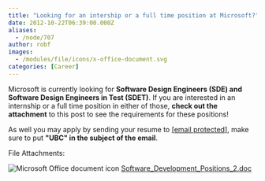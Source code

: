 ```yaml
---
title: "Looking for an intership or a full time position at Microsoft?"
date: 2012-10-22T06:39:00.000Z
aliases:
  - /node/707
author: robf
images:
  - /modules/file/icons/x-office-document.svg
categories: [Career]
---
```


Microsoft is currently looking for **Software Design Engineers (SDE) and
Software Design Engineers in Test (SDET)**. If you are interested in
an internship or a full time position in either of those, **check out the
attachment** to this post to see the requirements for these positions!

As well you may apply by sending your resume to [\[email protected\]](/cdn-cgi/l/email-protection#573936233b2332363a173a3e342538243831237934383a),
make sure to put **"UBC" in the subject of the email**.

File Attachments: 

 ![Microsoft Office document icon](/modules/file/icons/x-office-document.svg "application/msword") [Software\_Development\_Positions\_2.doc](https://ubccsss.org/files/Software_Development_Positions_2.doc)
